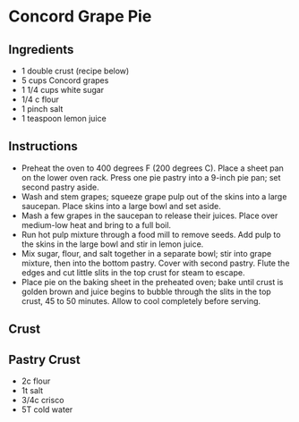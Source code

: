 # Concord Grape Pie
## Ingredients
* 1 double crust (recipe below)
* 5 cups Concord grapes
* 1 1/4 cups white sugar
* 1/4 c flour
* 1 pinch salt
* 1 teaspoon lemon juice

## Instructions
* Preheat the oven to 400 degrees F (200 degrees C). Place a sheet pan on the lower oven rack. Press one pie pastry into a 9-inch pie pan; set second pastry aside.
* Wash and stem grapes; squeeze grape pulp out of the skins into a large saucepan. Place skins into a large bowl and set aside.
* Mash a few grapes in the saucepan to release their juices. Place over medium-low heat and bring to a full boil.
* Run hot pulp mixture through a food mill to remove seeds. Add pulp to the skins in the large bowl and stir in lemon juice.
* Mix sugar, flour, and salt together in a separate bowl; stir into grape mixture,  then into the bottom pastry. Cover with second pastry. Flute the edges and cut little slits in the top crust for steam to escape.
* Place pie on the baking sheet in the preheated oven; bake until crust is golden brown and juice begins to bubble through the slits in the top crust, 45 to 50 minutes. Allow to cool completely before serving.

## Crust
## Pastry Crust 
* 2c flour
* 1t salt
* 3/4c crisco
* 5T cold water
